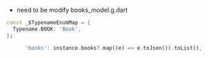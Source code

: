 
- need to be modify books_model.g.dart
```dart
const _$TypenameEnumMap = {
  Typename.BOOK: 'Book',
};
```
```dart
      'books': instance.books?.map((e) => e.toJson()).toList(),
```